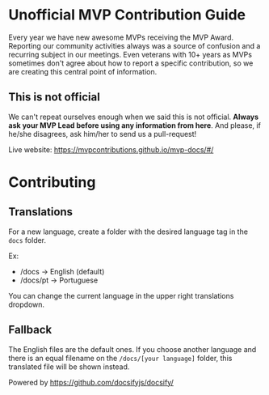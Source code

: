 # Unofficial MVP Contribution Guide

Every year we have new awesome MVPs receiving the MVP Award. Reporting our community activities always was a source of confusion and a recurring subject in our meetings. Even veterans with 10+ years as MVPs sometimes don't agree about how to report a specific contribution, so we are creating this central point of information.

## This is not official

We can't repeat ourselves enough when we said this is not official. **Always ask your MVP Lead before using any information from here**. And please, if he/she disagrees, ask him/her to send us a pull-request!

Live website: https://mvpcontributions.github.io/mvp-docs/#/

# Contributing

## Translations

For a new language, create a folder with the desired language tag in the `docs` folder.

Ex: 
  - /docs -> English (default)
  - /docs/pt -> Portuguese

You can change the current language in the upper right translations dropdown.

## Fallback

The English files are the default ones. If you choose another language and there is an equal filename on the `/docs/[your language]` folder, this translated file will be shown instead.


Powered by https://github.com/docsifyjs/docsify/
